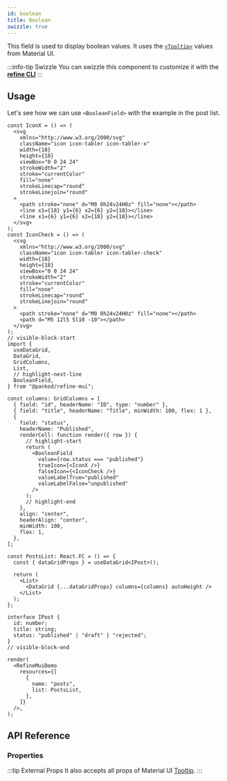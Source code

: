 ```yaml
---
id: boolean
title: Boolean
swizzle: true
---
```


This field is used to display boolean values. It uses the [`<Tooltip>`](https://mui.com/material-ui/react-tooltip/#main-content) values from Material UI.

:::info-tip Swizzle
You can swizzle this component to customize it with the [**refine CLI**](/docs/3.xx.xx/packages/documentation/cli)
:::

## Usage

Let's see how we can use `<BooleanField>` with the example in the post list.

```tsx live url=http://localhost:3000/posts previewHeight=340px
const IconX = () => (
  <svg
    xmlns="http://www.w3.org/2000/svg"
    className="icon icon-tabler icon-tabler-x"
    width={18}
    height={18}
    viewBox="0 0 24 24"
    strokeWidth="2"
    stroke="currentColor"
    fill="none"
    strokeLinecap="round"
    strokeLinejoin="round"
  >
    <path stroke="none" d="M0 0h24v24H0z" fill="none"></path>
    <line x1={18} y1={6} x2={6} y2={18}></line>
    <line x1={6} y1={6} x2={18} y2={18}></line>
  </svg>
);
const IconCheck = () => (
  <svg
    xmlns="http://www.w3.org/2000/svg"
    className="icon icon-tabler icon-tabler-check"
    width={18}
    height={18}
    viewBox="0 0 24 24"
    strokeWidth="2"
    stroke="currentColor"
    fill="none"
    strokeLinecap="round"
    strokeLinejoin="round"
  >
    <path stroke="none" d="M0 0h24v24H0z" fill="none"></path>
    <path d="M5 12l5 5l10 -10"></path>
  </svg>
);
// visible-block-start
import {
  useDataGrid,
  DataGrid,
  GridColumns,
  List,
  // highlight-next-line
  BooleanField,
} from "@pankod/refine-mui";

const columns: GridColumns = [
  { field: "id", headerName: "ID", type: "number" },
  { field: "title", headerName: "Title", minWidth: 100, flex: 1 },
  {
    field: "status",
    headerName: "Published",
    renderCell: function render({ row }) {
      // highlight-start
      return (
        <BooleanField
          value={row.status === "published"}
          trueIcon={<IconX />}
          falseIcon={<IconCheck />}
          valueLabelTrue="published"
          valueLabelFalse="unpublished"
        />
      );
      // highlight-end
    },
    align: "center",
    headerAlign: "center",
    minWidth: 100,
    flex: 1,
  },
];

const PostsList: React.FC = () => {
  const { dataGridProps } = useDataGrid<IPost>();

  return (
    <List>
      <DataGrid {...dataGridProps} columns={columns} autoHeight />
    </List>
  );
};

interface IPost {
  id: number;
  title: string;
  status: "published" | "draft" | "rejected";
}
// visible-block-end

render(
  <RefineMuiDemo
    resources={[
      {
        name: "posts",
        list: PostsList,
      },
    ]}
  />,
);
```

## API Reference

### Properties

<PropsTable module="@pankod/refine-mui/BooleanField" 
title-description="The text shown in the tooltip" 
title-default="`value` ? `valueLabelTrue` : `valueLabelFalse`" 
trueIcon-default="[`<CheckOutlined />`](https://mui.com/material-ui/material-icons/)"
falseIcon-default="[`<CloseOutlined />`](https://mui.com/material-ui/material-icons/)"
/>

:::tip External Props
It also accepts all props of Material UI [Tooltip](https://mui.com/material-ui/react-tooltip/#main-content).
:::
